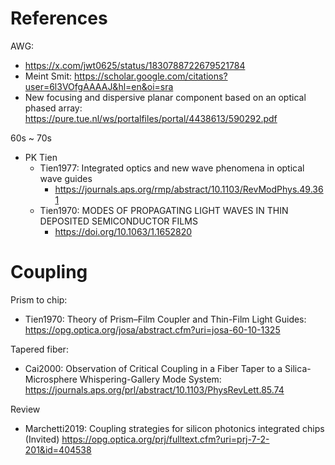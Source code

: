 
# References

AWG:
- https://x.com/jwt0625/status/1830788722679521784
- Meint Smit: https://scholar.google.com/citations?user=6l3VOfgAAAAJ&hl=en&oi=sra
- New focusing and dispersive planar component based on an optical phased array: https://pure.tue.nl/ws/portalfiles/portal/4438613/590292.pdf

60s ~ 70s
- PK Tien
	- Tien1977: Integrated optics and new wave phenomena in optical wave guides 
		- https://journals.aps.org/rmp/abstract/10.1103/RevModPhys.49.361
	- Tien1970: MODES OF PROPAGATING LIGHT WAVES IN THIN DEPOSITED SEMICONDUCTOR FILMS 
		- https://doi.org/10.1063/1.1652820


# Coupling

Prism to chip:
- Tien1970: Theory of Prism–Film Coupler and Thin-Film Light Guides: https://opg.optica.org/josa/abstract.cfm?uri=josa-60-10-1325


Tapered fiber:
- Cai2000: Observation of Critical Coupling in a Fiber Taper to a Silica-Microsphere Whispering-Gallery Mode System: https://journals.aps.org/prl/abstract/10.1103/PhysRevLett.85.74

Review
- Marchetti2019: Coupling strategies for silicon photonics integrated chips (Invited) https://opg.optica.org/prj/fulltext.cfm?uri=prj-7-2-201&id=404538


